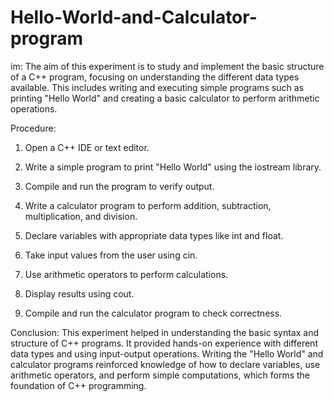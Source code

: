 # Hello-World-and-Calculator-program

im: The aim of this experiment is to study and implement the basic structure of a C++ program, focusing on understanding the different data types available. This includes writing and executing simple programs such as printing "Hello World" and creating a basic calculator to perform arithmetic operations.

Procedure:

  1) Open a C++ IDE or text editor.

  2) Write a simple program to print "Hello World" using the iostream library.

  3) Compile and run the program to verify output.

  4) Write a calculator program to perform addition, subtraction, multiplication, and division.

  5) Declare variables with appropriate data types like int and float.

  6) Take input values from the user using cin.

  7) Use arithmetic operators to perform calculations.

  8) Display results using cout.

  9) Compile and run the calculator program to check correctness.

Conclusion: This experiment helped in understanding the basic syntax and structure of C++ programs. It provided hands-on experience with different data types and using input-output operations. Writing the "Hello World" and calculator programs reinforced knowledge of how to declare variables, use arithmetic operators, and perform simple computations, which forms the foundation of C++ programming.
